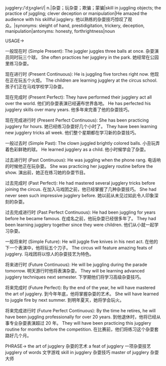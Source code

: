 jugglery:/ˈdʒʌɡləri/| n.|杂耍；玩杂耍；欺骗；蒙骗|skill in juggling objects; the practice of juggling; clever deception or manipulation|He amazed the audience with his skillful jugglery. 他以熟练的杂耍技巧惊叹了观众。|synonyms: sleight of hand, prestidigitation, trickery, deception, manipulation|antonyms: honesty, forthrightness|noun

USAGE->

一般现在时 (Simple Present):
The juggler juggles three balls at once.  杂耍演员同时玩三个球。
She often practices her jugglery in the park. 她经常在公园里练习杂耍。

现在进行时 (Present Continuous):
He is juggling five torches right now. 他现在正在玩五个火炬。
The children are learning jugglery at the circus school. 孩子们正在马戏学校学习杂耍。

现在完成时 (Present Perfect):
They have performed their jugglery act all over the world. 他们的杂耍表演已经遍布世界各地。
He has perfected his jugglery skills over many years. 他多年来完善了他的杂耍技巧。

现在完成进行时 (Present Perfect Continuous):
She has been practicing jugglery for hours. 她已经练习杂耍好几个小时了。
They have been learning new jugglery tricks all week.  他们整个星期都在学习新的杂耍技巧。

一般过去时 (Simple Past):
The clown juggled brightly colored balls. 小丑玩弄着色彩鲜艳的球。
He learned jugglery as a child. 他小时候学会了杂耍。

过去进行时 (Past Continuous):
He was juggling when the phone rang.  电话响的时候他正在玩杂耍。
She was practicing her jugglery routine before the show. 演出前，她正在练习她的杂耍节目。

过去完成时 (Past Perfect):
He had mastered several jugglery tricks before joining the circus. 在加入马戏团之前，他已经掌握了几种杂耍技巧。
She had never seen such impressive jugglery before. 她以前从未见过如此令人印象深刻的杂耍。

过去完成进行时 (Past Perfect Continuous):
He had been juggling for years before he became famous. 在成名之前，他玩杂耍已经很多年了。
They had been learning jugglery together since they were children.  他们从小就一起学习杂耍。

一般将来时 (Simple Future):
He will juggle five knives in his next act.  在他的下一个表演中，他将玩五个刀子。
The circus will feature amazing feats of jugglery. 马戏团将以惊人的杂耍技艺为特色。

将来进行时 (Future Continuous):
He will be juggling during the parade tomorrow. 明天游行时他将表演杂耍。
They will be learning advanced jugglery techniques next semester. 下学期他们将学习高级杂耍技巧。

将来完成时 (Future Perfect):
By the end of the year, he will have mastered the art of jugglery. 到今年年底，他将掌握杂耍的艺术。
She will have learned to juggle fire by next summer. 到明年夏天，她将学会玩火。

将来完成进行时 (Future Perfect Continuous):
By the time he retires, he will have been juggling professionally for over 20 years. 到他退休时，他将已经从事专业杂耍表演超过 20 年。
They will have been practicing this jugglery routine for months before the competition. 在比赛前，他们将练习这个杂耍套路好几个月。



PHRASE->
the art of jugglery 杂耍的艺术
a feat of jugglery  一项杂耍技艺
jugglery of words  文字游戏
skill in jugglery  杂耍技巧
master of jugglery 杂耍大师
